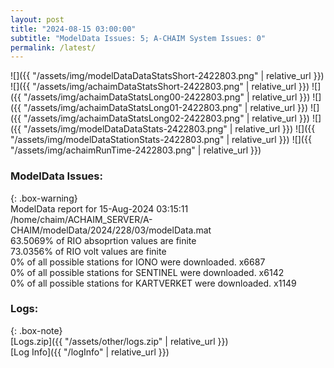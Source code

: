 ```yaml
---
layout: post
title: "2024-08-15 03:00:00"
subtitle: "ModelData Issues: 5; A-CHAIM System Issues: 0"
permalink: /latest/
---
```


![]({{ "/assets/img/modelDataDataStatsShort-2422803.png" | relative_url }})
![]({{ "/assets/img/achaimDataStatsShort-2422803.png" | relative_url }})
![]({{ "/assets/img/achaimDataStatsLong00-2422803.png" | relative_url }})
![]({{ "/assets/img/achaimDataStatsLong01-2422803.png" | relative_url }})
![]({{ "/assets/img/achaimDataStatsLong02-2422803.png" | relative_url }})
![]({{ "/assets/img/modelDataDataStats-2422803.png" | relative_url }})
![]({{ "/assets/img/modelDataStationStats-2422803.png" | relative_url }})
![]({{ "/assets/img/achaimRunTime-2422803.png" | relative_url }})


### ModelData Issues:  
  
{: .box-warning}  
 ModelData report for 15-Aug-2024 03:15:11   
 /home/chaim/ACHAIM_SERVER/A-CHAIM/modelData/2024/228/03/modelData.mat   
 63.5069% of RIO absoprtion values are finite   
 73.0356% of RIO volt values are finite   
 0% of all possible stations for IONO were downloaded. x6687   
 0% of all possible stations for SENTINEL were downloaded. x6142   
 0% of all possible stations for KARTVERKET were downloaded. x1149   
  


### Logs:  
  
{: .box-note}  
[Logs.zip]({{ "/assets/other/logs.zip" | relative_url }})  
[Log Info]({{ "/logInfo" | relative_url }})  
